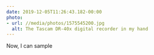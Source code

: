 ```yaml
---
date: 2019-12-05T11:26:43.182-00:00
photo:
- url: //media/photos/1575545200.jpg
  alt: The Tascam DR-40x digital recorder in my hand
---
```

Now, I can sample
